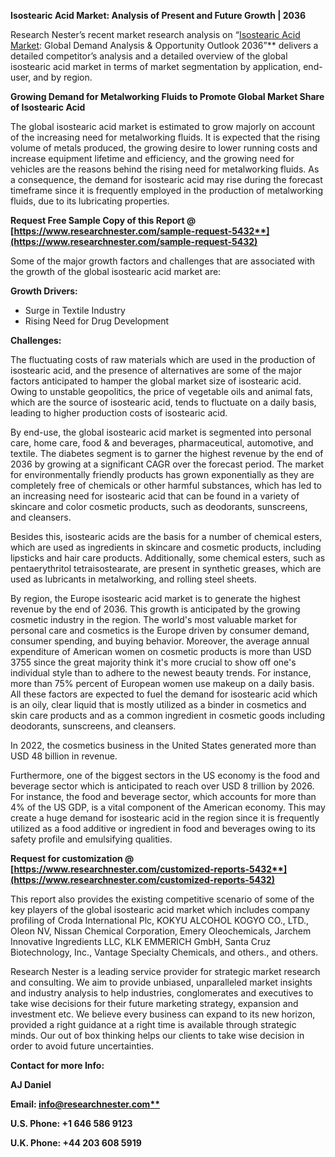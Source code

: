 ﻿**Isostearic Acid Market: Analysis of Present and Future Growth | 2036**

Research Nester’s recent market research analysis on “[Isostearic Acid Market](https://www.researchnester.com/reports/isostearic-acid-market/5432): Global Demand Analysis & Opportunity Outlook 2036”** delivers a detailed competitor’s analysis and a detailed overview of the global isostearic acid market in terms of market segmentation by application, end-user, and by region. 

**Growing Demand for Metalworking Fluids to Promote Global Market Share of Isostearic Acid**

The global isostearic acid market is estimated to grow majorly on account of the increasing need for metalworking fluids. It is expected that the rising volume of metals produced, the growing desire to lower running costs and increase equipment lifetime and efficiency, and the growing need for vehicles are the reasons behind the rising need for metalworking fluids. As a consequence, the demand for isostearic acid may rise during the forecast timeframe since it is frequently employed in the production of metalworking fluids, due to its lubricating properties.

**Request Free Sample Copy of this Report @ [https://www.researchnester.com/sample-request-5432**](https://www.researchnester.com/sample-request-5432)**

Some of the major growth factors and challenges that are associated with the growth of the global isostearic acid market are:

**Growth Drivers:**

- Surge in Textile Industry
- Rising Need for Drug Development

**Challenges:**

The fluctuating costs of raw materials which are used in the production of isostearic acid, and the presence of alternatives are some of the major factors anticipated to hamper the global market size of isostearic acid. Owing to unstable geopolitics, the price of vegetable oils and animal fats, which are the source of isostearic acid, tends to fluctuate on a daily basis, leading to higher production costs of isostearic acid.

By end-use, the global isostearic acid market is segmented into personal care, home care, food & and beverages, pharmaceutical, automotive, and textile. The diabetes segment is to garner the highest revenue by the end of 2036 by growing at a significant CAGR over the forecast period. The market for environmentally friendly products has grown exponentially as they are completely free of chemicals or other harmful substances, which has led to an increasing need for isostearic acid that can be found in a variety of skincare and color cosmetic products, such as deodorants, sunscreens, and cleansers.

Besides this, isostearic acids are the basis for a number of chemical esters, which are used as ingredients in skincare and cosmetic products, including lipsticks and hair care products. Additionally, some chemical esters, such as pentaerythritol tetraisostearate, are present in synthetic greases, which are used as lubricants in metalworking, and rolling steel sheets.

By region, the Europe isostearic acid market is to generate the highest revenue by the end of 2036. This growth is anticipated by the growing cosmetic industry in the region. The world's most valuable market for personal care and cosmetics is the Europe  driven by consumer demand, consumer spending, and buying behavior. Moreover, the average annual expenditure of American women on cosmetic products is more than USD 3755 since the great majority think it's more crucial to show off one's individual style than to adhere to the newest beauty trends. For instance, more than 75% percent of European women use makeup on a daily basis. All these factors are expected to fuel the demand for isostearic acid which is an oily, clear liquid that is mostly utilized as a binder in cosmetics and skin care products and as a common ingredient in cosmetic goods including deodorants, sunscreens, and cleansers. 

In 2022, the cosmetics business in the United States generated more than USD 48 billion in revenue.

Furthermore, one of the biggest sectors in the US economy is the food and beverage sector which is anticipated to reach over USD 8 trillion by 2026. For instance, the food and beverage sector, which accounts for more than 4% of the US GDP, is a vital component of the American economy. This may create a huge demand for isostearic acid in the region since it is frequently utilized as a food additive or ingredient in food and beverages owing to its safety profile and emulsifying qualities.

**Request for customization @ [https://www.researchnester.com/customized-reports-5432**](https://www.researchnester.com/customized-reports-5432)**

This report also provides the existing competitive scenario of some of the key players of the global isostearic acid market which includes company profiling of Croda International Plc, KOKYU ALCOHOL KOGYO CO., LTD., Oleon NV, Nissan Chemical Corporation, Emery Oleochemicals, Jarchem Innovative Ingredients LLC, KLK EMMERICH GmbH, Santa Cruz Biotechnology, Inc., Vantage Specialty Chemicals, and others., and others.      

Research Nester is a leading service provider for strategic market research and consulting. We aim to provide unbiased, unparalleled market insights and industry analysis to help industries, conglomerates and executives to take wise decisions for their future marketing strategy, expansion and investment etc. We believe every business can expand to its new horizon, provided a right guidance at a right time is available through strategic minds. Our out of box thinking helps our clients to take wise decision in order to avoid future uncertainties.

**Contact for more Info:**

**AJ Daniel**

**Email: [info@researchnester.com**](mailto:info@researchnester.com)**

**U.S. Phone: +1 646 586 9123** 

**U.K. Phone: +44 203 608 5919**
